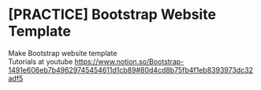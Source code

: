 # [PRACTICE] Bootstrap Website Template  
  
Make Bootstrap website template  
Tutorials at youtube https://www.notion.so/Bootstrap-1491e606eb7b49629745454611d1cb89#80d4cd8b75fb4f1eb8393973dc32adf5  
